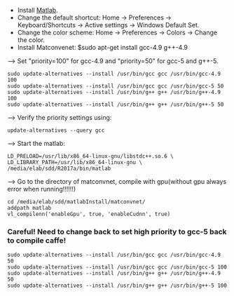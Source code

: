 * Install [Matlab](https://drive.google.com/open?id=1HGlRtgAd7DIbmuMlrmA9YFesnOAp49fE).
* Change the default shortcut: Home -> Preferences -> Keyboard/Shortcuts -> Active settings -> Windows Default Set.
* Change the color scheme: Home -> Preferences -> Colors -> Change the color.
* Install Matconvenet:
$sudo apt-get install gcc-4.9 g++-4.9

--> Set "priority=100" for gcc-4.9 and "priority=50" for gcc-5 and g++-5.
```
sudo update-alternatives --install /usr/bin/gcc gcc /usr/bin/gcc-4.9 100
sudo update-alternatives --install /usr/bin/gcc gcc /usr/bin/gcc-5 50
sudo update-alternatives --install /usr/bin/g++ g++ /usr/bin/g++-4.9 100
sudo update-alternatives --install /usr/bin/g++ g++ /usr/bin/g++-5 50
```
--> Verify the priority settings using:
```
update-alternatives --query gcc
```
--> Start the matlab:
```
LD_PRELOAD=/usr/lib/x86_64-linux-gnu/libstdc++.so.6 \
LD_LIBRARY_PATH=/usr/lib/x86_64-linux-gnu \
/media/elab/sdd/R2017a/bin/matlab
```
--> Go to the directory of matconvnet, compile with gpu(without gpu always error when running!!!!!!)
```
cd /media/elab/sdd/matlabInstall/matconvnet/
addpath matlab
vl_compilenn('enableGpu', true, 'enableCudnn', true)
```
### Careful! Need to change back to set high priority to gcc-5 back to compile caffe!
```
sudo update-alternatives --install /usr/bin/gcc gcc /usr/bin/gcc-4.9 50
sudo update-alternatives --install /usr/bin/gcc gcc /usr/bin/gcc-5 100
sudo update-alternatives --install /usr/bin/g++ g++ /usr/bin/g++-4.9 50
sudo update-alternatives --install /usr/bin/g++ g++ /usr/bin/g++-5 100
```
